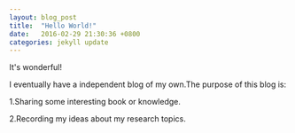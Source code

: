 ```yaml
---
layout: blog_post
title:  "Hello World!"
date:   2016-02-29 21:30:36 +0800
categories: jekyll update
---
```

It's wonderful!

I eventually have a independent blog of my own.The purpose of this blog is:

1.Sharing some interesting book or knowledge.

2.Recording my ideas about my research topics.

 
